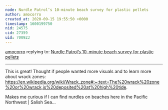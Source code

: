 ```yaml
---
node: Nurdle Patrol’s 10-minute beach survey for plastic pellets
author: amocorro
created_at: 2020-09-15 19:55:50 +0000
timestamp: 1600199750
nid: 24575
cid: 27359
uid: 700923
---
```




[amocorro](../profile/amocorro) replying to: [Nurdle Patrol’s 10-minute beach survey for plastic pellets](../notes/bhamster/09-14-2020/nurdle-patrol-s-10-minute-beach-survey-for-plastic-pellets)

----
This is great! Thought if people wanted more visuals and to learn more about wrack zones: https://en.wikipedia.org/wiki/Wrack_zone#:~:text=The%20wrack%20zone%20or%20wrack,is%20deposited%20at%20high%20tide.

Makes me curious if I can find nurdles on beaches here in the Pacific Northwest | Salish Sea... 